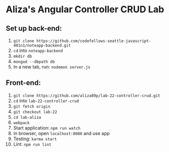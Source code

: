 # Aliza's Angular Controller CRUD Lab

## Set up back-end:  
1. `git clone https://github.com/codefellows-seattle-javascript-401n1/noteapp-backend.git`  
2. `cd` into `noteapp-backend`  
3. `mkdir db`  
4. `mongod --dbpath db`  
5. In a new tab, run: `nodemon server.js`  

## Front-end:  
1. `git clone https://github.com/aliza89p/lab-22-controller-crud.git`  
2. `cd` into `lab-22-controller-crud`  
3. `git fetch origin`  
4. `git checkout lab-22`  
5. `cd lab-aliza`  
6. `webpack`  
7. Start application: `npm run watch`  
8. In browser, open `localhost:8080` and use app  
9. Testing: `karma start`  
10. Lint: `npm run lint`  
